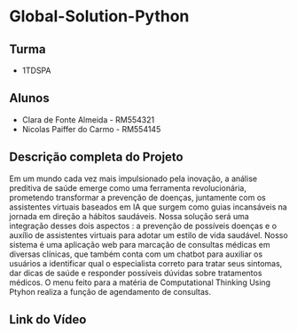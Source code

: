 # Global-Solution-Python

## Turma 
- 1TDSPA

## Alunos
- Clara de Fonte Almeida - RM554321
- Nicolas Paiffer do Carmo - RM554145

## Descrição completa do Projeto

Em um mundo cada vez mais impulsionado pela inovação, a análise preditiva de saúde emerge como uma ferramenta revolucionária, prometendo transformar a prevenção de doenças, juntamente com os assistentes virtuais baseados em IA que surgem como guias incansáveis na jornada em direção a hábitos saudáveis. Nossa solução será uma integração desses dois aspectos : a prevenção de possíveis doenças e o auxílio de assistentes virtuais para adotar um estilo de vida saudável. Nosso sistema é uma aplicação web para marcação de consultas médicas em diversas clínicas, que também conta com um chatbot para auxiliar os usuários a identificar qual o especialista correto para tratar seus sintomas, dar dicas de saúde e responder possíveis dúvidas sobre tratamentos médicos. O menu feito para a matéria de Computational Thinking Using Ptyhon realiza a função de agendamento de consultas.

## Link do Vídeo 


